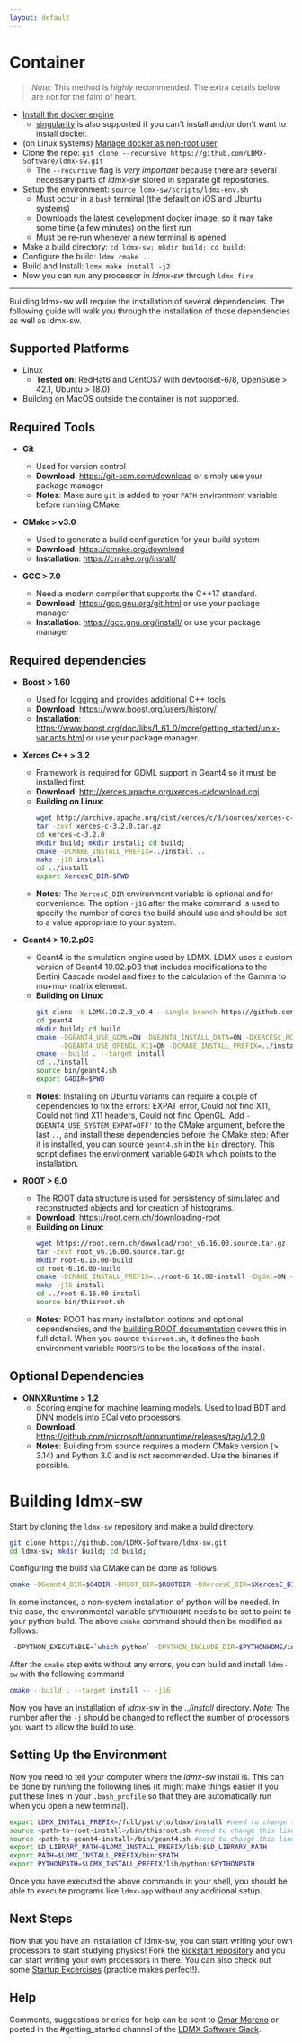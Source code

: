 ```yaml
---
layout: default
---
```


# Container

> _Note:_ This method is _highly_ recommended. The extra details below are not for the faint of heart.

- [Install the docker engine](https://docs.docker.com/engine/install/)
  - [singularity](https://sylabs.io/guides/3.5/user-guide/) is also supported if you can't install and/or don't want to install docker.
- (on Linux systems) [Manage docker as non-root user](https://docs.docker.com/engine/install/linux-postinstall/#manage-docker-as-a-non-root-user)
- Clone the repo: `git clone --recursive https://github.com/LDMX-Software/ldmx-sw.git`
  - The `--recursive` flag is _very important_ because there are several necessary parts of _ldmx-sw_ stored in separate git repositories.
- Setup the environment: `source ldmx-sw/scripts/ldmx-env.sh`
  - Must occur in a `bash` terminal (the default on iOS and Ubuntu systems)
  - Downloads the latest development docker image, so it may take some time (a few minutes) on the first run
  - Must be re-run whenever a new terminal is opened
- Make a build directory: `cd ldmx-sw; mkdir build; cd build;`
- Configure the build: `ldmx cmake ..`
- Build and Install: `ldmx make install -j2`
- Now you can run any processor in _ldmx-sw_ through `ldmx fire`

---

Building ldmx-sw will require the installation of several dependencies. The following guide will walk you through the installation of those dependencies as well as ldmx-sw.

## Supported Platforms
* Linux 
    * __Tested on__: RedHat6 and CentOS7 with devtoolset-6/8, OpenSuse > 42.1, Ubuntu > 18.0)
* Building on MacOS outside the container is not supported.

## Required Tools

* __Git__ 
    * Used for version control
    * __Download__: https://git-scm.com/download or simply use your package manager
    * __Notes__: Make sure `git` is added to your `PATH` environment variable before running CMake

* __CMake > v3.0__ 
    * Used to generate a build configuration for your build system
    * __Download__: https://cmake.org/download
    * __Installation__: https://cmake.org/install/

* __GCC > 7.0__
    * Need a modern compiler that supports the C++17 standard.
    * __Download__: https://gcc.gnu.org/git.html or use your package manager
    * __Installation__: https://gcc.gnu.org/install/ or use your package manager

## Required dependencies

* __Boost > 1.60__
    * Used for logging and provides additional C++ tools
    * __Download__: https://www.boost.org/users/history/
    * __Installation__: https://www.boost.org/doc/libs/1_61_0/more/getting_started/unix-variants.html or use your package manager.

* __Xerces C++ > 3.2__
    * Framework is required for GDML support in Geant4 so it must be installed first.
    * __Download__: http://xerces.apache.org/xerces-c/download.cgi
    * __Building on Linux__:
        ``` bash
        wget http://archive.apache.org/dist/xerces/c/3/sources/xerces-c-3.2.0.tar.gz
        tar -zxvf xerces-c-3.2.0.tar.gz
        cd xerces-c-3.2.0
        mkdir build; mkdir install; cd build;
        cmake -DCMAKE_INSTALL_PREFIX=../install ..
        make -j16 install
        cd ../install
       export XercesC_DIR=$PWD 
       ```
    * __Notes__:  The `XercesC_DIR` environment variable is optional and for convenience.  The option `-j16` after the make command is used to specify the number of cores the build should use and should be set to a value appropriate to your system.

* __Geant4 > 10.2.p03__
    * Geant4 is the simulation engine used by LDMX.  LDMX uses a custom version of
      Geant4 10.02.p03 that includes modifications to the Bertini Cascade model
      and fixes to the calculation of the Gamma to mu+mu- matrix element. 
    * __Building on Linux__: 
        ``` bash
        git clone -b LDMX.10.2.3_v0.4 --single-branch https://github.com/LDMXAnalysis/geant4.git 
        cd geant4
        mkdir build; cd build
        cmake -DGEANT4_USE_GDML=ON -DGEANT4_INSTALL_DATA=ON -DXERCESC_ROOT_DIR=$XercesC_DIR \
              -DGEANT4_USE_OPENGL_X11=ON -DCMAKE_INSTALL_PREFIX=../install ..
        cmake --build . --target install
        cd ../install
        source bin/geant4.sh
        export G4DIR=$PWD
        ```
     * __Notes__: Installing on Ubuntu variants can require a couple of dependencies
       to fix the errors: EXPAT error, Could not find X11, Could not find X11 
       headers, Could not find OpenGL. Add `-DGEANT4_USE_SYSTEM_EXPAT=OFF'` to
       the CMake argument, before the last `..`, and install these dependencies
       before the CMake step:  After it is installed, you can source `geant4.sh`
       in the `bin` directory. This script defines the environment variable
      `G4DIR` which points to the installation.

* __ROOT > 6.0__
    * The ROOT data structure is used for persistency of simulated and reconstructed objects and for creation of histograms.
    * __Download__: https://root.cern.ch/downloading-root
    * __Building on Linux__: 
        ``` bash
        wget https://root.cern.ch/download/root_v6.16.00.source.tar.gz
        tar -zxvf root_v6.16.00.source.tar.gz
        mkdir root-6.16.00-build
        cd root-6.16.00-build
        cmake -DCMAKE_INSTALL_PREFIX=../root-6.16.00-install -Dgdml=ON -Dcxx17=ON -DPYTHON_EXECUTABLE=$(which python3) ..
        make -j16 install
        cd ../root-6.16.00-install
        source bin/thisroot.sh
        ``` 
     * __Notes__: ROOT has many installation options and optional dependencies, and the [building ROOT documentation](https://root.cern.ch/building-root) covers this in full detail. When you source `thisroot.sh`, it defines the bash environment variable `ROOTSYS` to be the locations of the install.

## Optional Dependencies

* __ONNXRuntime > 1.2__
    * Scoring engine for machine learning models.  Used to load BDT and DNN models into ECal veto processors. 
    * __Download__: https://github.com/microsoft/onnxruntime/releases/tag/v1.2.0
    * __Notes__: Building from source requires a modern CMake version (> 3.14) and Python 3.0 and is not recommended.  Use the binaries if possible.

# Building ldmx-sw

Start by cloning the `ldmx-sw` repository and make a build directory.
```bash
git clone https://github.com/LDMX-Software/ldmx-sw.git
cd ldmx-sw; mkdir build; cd build;
```
Configuring the build via CMake can be done as follows

```bash
cmake -DGeant4_DIR=$G4DIR -DROOT_DIR=$ROOTDIR -DXercesC_DIR=$XercesC_DIR -DCMAKE_INSTALL_PREFIX=../install ..  
```
In some instances, a non-system installation of python will be needed.  In this case, the environmental variable `$PYTHONHOME` needs to be set to point to your python build. The above `cmake` command should then be modified as follows:
``` bash
 -DPYTHON_EXECUTABLE=`which python` -DPYTHON_INCLUDE_DIR=$PYTHONHOME/include/python2.7 -DPYTHON_LIBRARY=$PYTHONHOME/lib/libpython2.7.so 
```

After the `cmake` step exits without any errors, you can build and install `ldmx-sw` with the following command
```bash
cmake --build . --target install -- -j16
```
Now you have an installation of *ldmx-sw* in the *../install* directory. _Note:_ The number after the `-j` should be changed to reflect the number of processors you want to allow the build to use.

## Setting Up the Environment 

Now you need to tell your computer where the _ldmx-sw_ install is. This can be done by running the following lines (it might make things easier if you put these lines in your `.bash_profile` so that they are automatically run when you open a new terminal).

``` bash
export LDMX_INSTALL_PREFIX=/full/path/to/ldmx/install #need to change this line
source <path-to-root-install>/bin/thisroot.sh #need to change this line
source <path-to-geant4-install>/bin/geant4.sh #need to change this line
export LD_LIBRARY_PATH=$LDMX_INSTALL_PREFIX/lib:$LD_LIBRARY_PATH
export PATH=$LDMX_INSTALL_PREFIX/bin:$PATH
export PYTHONPATH=$LDMX_INSTALL_PREFIX/lib/python:$PYTHONPATH
```
Once you have executed the above commands in your shell, you should be able to execute programs like `ldmx-app` without any additional setup.

## Next Steps

Now that you have an installation of ldmx-sw, you can start writing your own processors to start studying physics! Fork the [kickstart repository](https://github.com/LDMX-Software/ldmx-analysis) and you can start writing your own processors in there. You can also check out some [Startup Excercises](https://github.com/LDMX-Software/ldmx-sw/wiki/Startup-Exercises) (practice makes perfect!).

## Help

Comments, suggestions or cries for help can be sent to [Omar Moreno](mailto:omoreno@slac.stanford.edu) or posted in the #getting_started channel of the [LDMX Software Slack](https://ldmxsoftware.slack.com/).  


